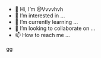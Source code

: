 - 👋 Hi, I’m @Vvvvhvh
- 👀 I’m interested in ...
- 🌱 I’m currently learning ...
- 💞️ I’m looking to collaborate on ...
- 📫 How to reach me ...

gg<!---
Vvvvhvh/Vvvvhvh is a ✨ special ✨ repository because its `README.md` (this file) appears on your GitHub profile.
You can click the Preview link to take a look at your changes.
--->
